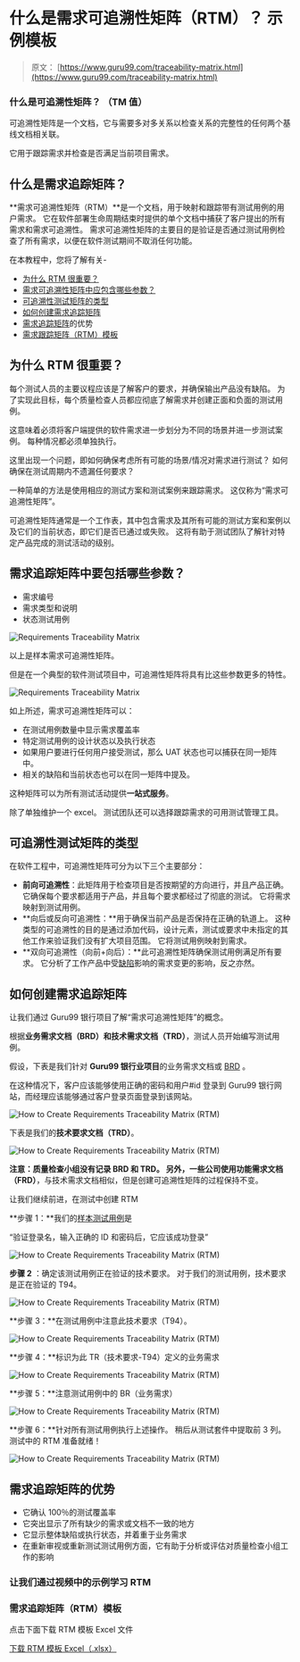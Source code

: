 # 什么是需求可追溯性矩阵（RTM）？ 示例模板

> 原文： [https://www.guru99.com/traceability-matrix.html](https://www.guru99.com/traceability-matrix.html)

### 什么是可追溯性矩阵？ （TM 值）

可追溯性矩阵是一个文档，它与需要多对多关系以检查关系的完整性的任何两个基线文档相关联。

它用于跟踪需求并检查是否满足当前项目需求。

## 什么是需求追踪矩阵？

**需求可追溯性矩阵（RTM）**是一个文档，用于映射和跟踪带有测试用例的用户需求。 它在软件部署生命周期结束时提供的单个文档中捕获了客户提出的所有需求和需求可追溯性。 需求可追溯性矩阵的主要目的是验证是否通过测试用例检查了所有需求，以便在软件测试期间不取消任何功能。

在本教程中，您将了解有关-

*   [为什么 RTM 很重要？](#8)
*   [需求可追溯性矩阵中应包含哪些参数？](#3)
*   [可追溯性测试矩阵的类型](#4)
*   [如何创建需求追踪矩阵](#5)
*   [需求追踪矩阵](#6)的优势
*   [需求跟踪矩阵（RTM）模板](#7)

## 为什么 RTM 很重要？

每个测试人员的主要议程应该是了解客户的要求，并确保输出产品没有缺陷。 为了实现此目标，每个质量检查人员都应彻底了解需求并创建正面和负面的测试用例。

这意味着必须将客户端提供的软件需求进一步划分为不同的场景并进一步测试案例。 每种情况都必须单独执行。

这里出现一个问题，即如何确保考虑所有可能的场景/情况对需求进行测试？ 如何确保在测试周期内不遗漏任何要求？

一种简单的方法是使用相应的测试方案和测试案例来跟踪需求。 这仅称为“需求可追溯性矩阵”。

可追溯性矩阵通常是一个工作表，其中包含需求及其所有可能的测试方案和案例以及它们的当前状态，即它们是否已通过或失败。 这将有助于测试团队了解针对特定产品完成的测试活动的级别。

## 需求追踪矩阵中要包括哪些参数？

*   需求编号
*   需求类型和说明
*   状态测试用例

![Requirements Traceability Matrix ](img/48697d8ac5f8853654603d24fee65e9c.png)

以上是样本需求可追溯性矩阵。

但是在一个典型的软件测试项目中，可追溯性矩阵将具有比这些参数更多的特性。

![Requirements Traceability Matrix ](img/9e9b8eb5482e93178900767592993c2b.png)

如上所述，需求可追溯性矩阵可以：

*   在测试用例数量中显示需求覆盖率
*   特定测试用例的设计状态以及执行状态
*   如果用户要进行任何用户接受测试，那么 UAT 状态也可以捕获在同一矩阵中。
*   相关的缺陷和当前状态也可以在同一矩阵中提及。

这种矩阵可以为所有测试活动提供**一站式服务**。

除了单独维护一个 excel。 测试团队还可以选择跟踪需求的可用测试管理工具。

## 可追溯性测试矩阵的类型

在软件工程中，可追溯性矩阵可分为以下三个主要部分：

*   **前向可追溯性**：此矩阵用于检查项目是否按期望的方向进行，并且产品正确。 它确保每个要求都适用于产品，并且每个要求都经过了彻底的测试。 它将需求映射到测试用例。
*   **向后或反向可追溯性：**用于确保当前产品是否保持在正确的轨道上。 这种类型的可追溯性的目的是通过添加代码，设计元素，测试或要求中未指定的其他工作来验证我们没有扩大项目范围。 它将测试用例映射到需求。
*   **双向可追溯性（向前+向后）：**此可追溯性矩阵确保测试用例满足所有要求。 它分析了工作产品中受[缺陷](/defect-management-process.html)影响的需求变更的影响，反之亦然。

## 如何创建需求追踪矩阵

让我们通过 Guru99 银行项目了解“需求可追溯性矩阵”的概念。

根据**业务需求文档（BRD）**和**技术需求文档（TRD）**，测试人员开始编写测试用例。

假设，下表是我们针对 **Guru99 银行业项目**的业务需求文档或 [BRD](https://docs.google.com/document/d/1FsLnZ4thNQF0MhFIFw2Q1KzOTAX89MB8BCvnpsPu5Lc/edit?usp=sharing) 。

在这种情况下，客户应该能够使用正确的密码和用户#id 登录到 Guru99 银行网站，而经理应该能够通过客户登录页面登录到该网站。

![How to Create Requirements Traceability Matrix (RTM)](img/aab5e3484ddf1bfce3a9869d00aa88ed.png)

下表是我们的**技术要求文档（TRD）**。

![How to Create Requirements Traceability Matrix (RTM)](img/7b7e7d248cfac615d0e241dca2b697a8.png)

**注意：**质量检查小组没有记录 BRD 和 TRD。 另外，一些公司使用**功能需求文档（FRD）**，与技术需求文档相似，但是创建可追溯性矩阵的过程保持不变。

让我们继续前进，在测试中创建 RTM

**步骤 1：**我们的[样本测试用例](/test-case.html)是

“验证登录名，输入正确的 ID 和密码后，它应该成功登录”

![How to Create Requirements Traceability Matrix (RTM)](img/a04338ba7a4ea4103e40e9de93799b48.png)

**步骤 2** ：确定该测试用例正在验证的技术要求。 对于我们的测试用例，技术要求是正在验证的 T94。

![How to Create Requirements Traceability Matrix (RTM)](img/434d2df03c05b429713da64e8ce30d50.png)

**步骤 3：**在测试用例中注意此技术要求（T94）。

![How to Create Requirements Traceability Matrix (RTM)](img/91565fe69d4b8609fdb67bee8251b227.png)

**步骤 4：**标识为此 TR（技术要求-T94）定义的业务需求

![How to Create Requirements Traceability Matrix (RTM)](img/122910b2c45e8d41a2364c752900999f.png)

**步骤 5：**注意测试用例中的 BR（业务需求）

![How to Create Requirements Traceability Matrix (RTM)](img/4703e4c244642659b5af1add1dbdafca.png)

**步骤 6：**针对所有测试用例执行上述操作。 稍后从测试套件中提取前 3 列。 测试中的 RTM 准备就绪！

![How to Create Requirements Traceability Matrix (RTM)](img/28077b7b142767d921664096b0b25e36.png)

## 需求追踪矩阵的优势

*   它确认 100％的测试覆盖率
*   它突出显示了所有缺少的需求或文档不一致的地方
*   它显示整体缺陷或执行状态，并着重于业务需求
*   在重新审视或重新测试测试用例方面，它有助于分析或评估对质量检查小组工作的影响

### 让我们通过视频中的示例学习 RTM

### 需求追踪矩阵（RTM）模板

点击下面下载 RTM 模板 Excel 文件

[下载 RTM 模板 Excel（.xlsx）](https://drive.google.com/uc?export=download&id=16NujoSY5hEDDkg1kTQelImTDvS9nvEbW "Requirements Traceability Matrix (RTM) Template")